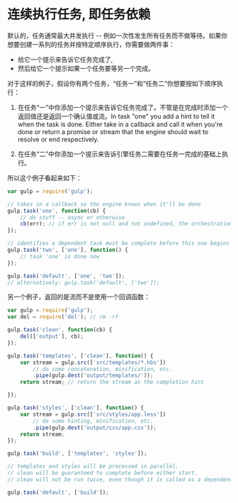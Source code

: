 # 连续执行任务, 即任务依赖

默认的，任务通常最大并发执行 -- 例如一次性发生所有任务而不做等待。如果你想要创建一系列的任务并按特定顺序执行，你需要做两件事：

- 给它一个提示来告诉它任务完成了,
- 然后给它一个提示如果一个任务要等另一个完成。

对于这样的例子，假设你有两个任务，“任务一”和“任务二”你想要按如下顺序执行：

1. 在任务“一”中你添加一个提示来告诉它任务完成了。不管是在完成时添加一个返回值还是返回一个确认值或流。In task "one" you add a hint to tell it when the task is done. Either take in a callback and call it when you're done or return a promise or stream that the engine should wait to resolve or end respectively.

2. 在任务“二”中你添加一个提示来告诉引擎任务二需要在任务一完成的基础上执行。

所以这个例子看起来如下：

```js
var gulp = require('gulp');

// takes in a callback so the engine knows when it'll be done
gulp.task('one', function(cb) {
    // do stuff -- async or otherwise
    cb(err); // if err is not null and not undefined, the orchestration will stop, and 'two' will not run
});

// identifies a dependent task must be complete before this one begins
gulp.task('two', ['one'], function() {
    // task 'one' is done now
});

gulp.task('default', ['one', 'two']);
// alternatively: gulp.task('default', ['two']);
```

另一个例子，返回的是流而不是使用一个回调函数：

```js
var gulp = require('gulp');
var del = require('del'); // rm -rf

gulp.task('clean', function(cb) {
    del(['output'], cb);
});

gulp.task('templates', ['clean'], function() {
    var stream = gulp.src(['src/templates/*.hbs'])
        // do some concatenation, minification, etc.
        .pipe(gulp.dest('output/templates/'));
    return stream; // return the stream as the completion hint

});

gulp.task('styles', ['clean'], function() {
    var stream = gulp.src(['src/styles/app.less'])
        // do some hinting, minification, etc.
        .pipe(gulp.dest('output/css/app.css'));
    return stream;
});

gulp.task('build', ['templates', 'styles']);

// templates and styles will be processed in parallel.
// clean will be guaranteed to complete before either start.
// clean will not be run twice, even though it is called as a dependency twice.

gulp.task('default', ['build']);
```
